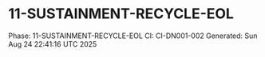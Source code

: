 # 11-SUSTAINMENT-RECYCLE-EOL
Phase: 11-SUSTAINMENT-RECYCLE-EOL
CI: CI-DN001-002
Generated: Sun Aug 24 22:41:16 UTC 2025
